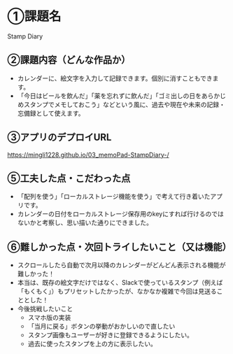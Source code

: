 # ①課題名
Stamp Diary

## ②課題内容（どんな作品か）
- カレンダーに、絵文字を入力して記録できます。個別に消すこともできます。
- 「今日はビールを飲んだ」「薬を忘れずに飲んだ」「ゴミ出しの日をあらかじめスタンプでメモしておこう」などという風に、過去や現在や未来の記録・忘備録として使えます。

## ③アプリのデプロイURL
https://mingli1228.github.io/03_memoPad-StampDiary-/

## ⑤工夫した点・こだわった点
- 「配列を使う」「ローカルストレージ機能を使う」で考えて行き着いたアプリです。
- カレンダーの日付をローカルストレージ保存用のkeyにすれば行けるのではないかと考察し、思い描いた通りにできました。

## ⑥難しかった点・次回トライしたいこと（又は機能）
- スクロールしたら自動で次月以降のカレンダーがどんどん表示される機能が難しかった！
- 本当は、既存の絵文字だけではなく、Slackで使っているスタンプ（例えば「もくもく」）もプリセットしたかったが、なかなか複雑で今回は見送ることとした！
- 今後挑戦したいこと
  - スマホ版の実装
  - 「当月に戻る」ボタンの挙動がおかしいので直したい
  - スタンプ画像もユーザーが好きに登録できるようにしたい。
  - 過去に使ったスタンプを上の方に表示したい。
